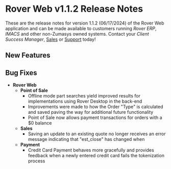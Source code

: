 # Rover Web v1.1.2 Release Notes

<badge text= "Version 1.1.2" vertical="middle" />

<PageHeader />

These are the release notes for version 1.1.2 (06/17/2024) of the Rover Web application and can be made available to customers running _Rover ERP_, _IMACS_ and other non-Zumasys owned systems. Contact your _Client Success Manager_, [Sales](mailto:sales@zumasys.com?subject=Rover%20Web%20v1.1.2) or [Support](mailto:help@zumasys.com?subject=Rover%20Web%20v1.1.2) today!

## New Features
  

## Bug Fixes

- **Rover Web**
  - **Point of Sale**
    - Offline mode part searches yield improved results for implementations using Rover Desktop in the back-end
    - Improvements were made to how the Order "Type" is calculated and saved paving the way for additional future functionality
    - Point of Sale now allows payment transactions for orders with a $0 balance
  - **Sales**
    - Saving an update to an existing quote no longer receives an error message indicating that "est_close" has changed when
  - **Payment**
    - Credit Card Payment behaves more gracefully and provides feedback when a newly entered credit card fails the tokenization process
<PageFooter />

